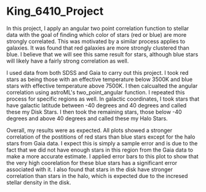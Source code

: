 # King_6410_Project

In this project, I apply an angular two point correlation function to stellar data
with the goal of finding which color of stars (red or blue) are more strongly correlated.
This was motivated by a similar process applies to galaxies. It was found that red 
galaxies are more strongly clustered than blue. I believe that we will see this same
result for stars, although blue stars will likely have a fairly strong correlation as 
well. 

I used data from both SDSS and Gaia to carry out this project. I took red stars as being 
those with an effective temperature below 3500K and blue stars with effective temperature
above 7500K. I then calcualted the angular correlation using astroML's two_point_angular
function. I repeated this process for specific regions as well. In galactic coordinates, I 
took stars that have galactic latitude between -40 degrees and 40 degrees and called these
my Disk Stars. I then took the remaining stars, those below -40 degrees and above 40 degrees
and called these my Halo Stars. 

Overall, my results were as expected. All plots showed a stronger correlation of the postitions
of red stars than blue stars except for the halo stars from Gaia data. I expect this is simply a 
sample error and is due to the fact that we did not have enough stars in this region from the 
Gaia data to make a more accurate estimate. I applied error bars to this plot to show that the 
very high coorelation for these blue stars has a significant error associated with it. I also 
found that stars in the disk have stronger correlation than stars in the halo, which is expected
due to the incresed stellar density in the disk.
